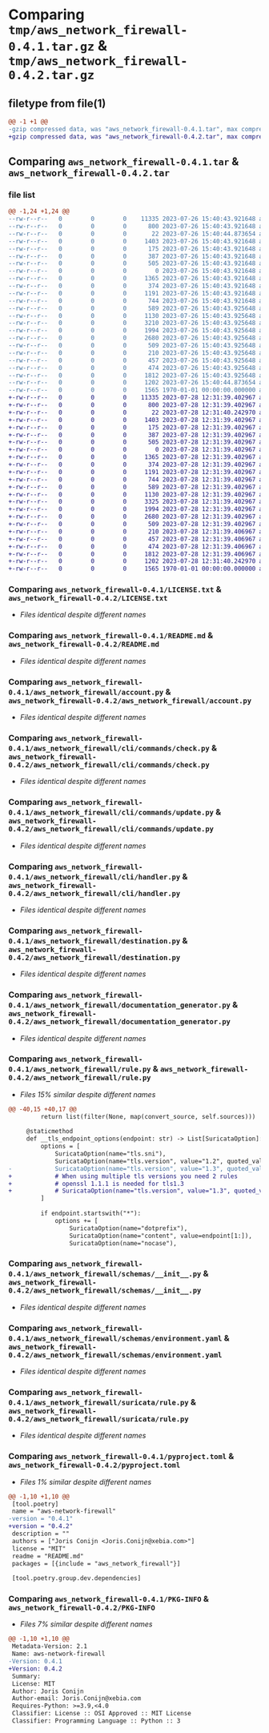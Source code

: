 # Comparing `tmp/aws_network_firewall-0.4.1.tar.gz` & `tmp/aws_network_firewall-0.4.2.tar.gz`

## filetype from file(1)

```diff
@@ -1 +1 @@
-gzip compressed data, was "aws_network_firewall-0.4.1.tar", max compression
+gzip compressed data, was "aws_network_firewall-0.4.2.tar", max compression
```

## Comparing `aws_network_firewall-0.4.1.tar` & `aws_network_firewall-0.4.2.tar`

### file list

```diff
@@ -1,24 +1,24 @@
--rw-r--r--   0        0        0    11335 2023-07-26 15:40:43.921648 aws_network_firewall-0.4.1/LICENSE.txt
--rw-r--r--   0        0        0      800 2023-07-26 15:40:43.921648 aws_network_firewall-0.4.1/README.md
--rw-r--r--   0        0        0       22 2023-07-26 15:40:44.873654 aws_network_firewall-0.4.1/aws_network_firewall/__init__.py
--rw-r--r--   0        0        0     1403 2023-07-26 15:40:43.921648 aws_network_firewall-0.4.1/aws_network_firewall/account.py
--rw-r--r--   0        0        0      175 2023-07-26 15:40:43.921648 aws_network_firewall-0.4.1/aws_network_firewall/cidr_range.py
--rw-r--r--   0        0        0      387 2023-07-26 15:40:43.921648 aws_network_firewall-0.4.1/aws_network_firewall/cidr_ranges.py
--rw-r--r--   0        0        0      505 2023-07-26 15:40:43.921648 aws_network_firewall-0.4.1/aws_network_firewall/cli/__init__.py
--rw-r--r--   0        0        0        0 2023-07-26 15:40:43.921648 aws_network_firewall-0.4.1/aws_network_firewall/cli/commands/__init__.py
--rw-r--r--   0        0        0     1365 2023-07-26 15:40:43.921648 aws_network_firewall-0.4.1/aws_network_firewall/cli/commands/check.py
--rw-r--r--   0        0        0      374 2023-07-26 15:40:43.921648 aws_network_firewall-0.4.1/aws_network_firewall/cli/commands/docs.py
--rw-r--r--   0        0        0     1191 2023-07-26 15:40:43.921648 aws_network_firewall-0.4.1/aws_network_firewall/cli/commands/update.py
--rw-r--r--   0        0        0      744 2023-07-26 15:40:43.921648 aws_network_firewall-0.4.1/aws_network_firewall/cli/handler.py
--rw-r--r--   0        0        0      589 2023-07-26 15:40:43.925648 aws_network_firewall-0.4.1/aws_network_firewall/destination.py
--rw-r--r--   0        0        0     1130 2023-07-26 15:40:43.925648 aws_network_firewall-0.4.1/aws_network_firewall/documentation_generator.py
--rw-r--r--   0        0        0     3210 2023-07-26 15:40:43.925648 aws_network_firewall-0.4.1/aws_network_firewall/rule.py
--rw-r--r--   0        0        0     1994 2023-07-26 15:40:43.925648 aws_network_firewall-0.4.1/aws_network_firewall/schemas/__init__.py
--rw-r--r--   0        0        0     2680 2023-07-26 15:40:43.925648 aws_network_firewall-0.4.1/aws_network_firewall/schemas/environment.yaml
--rw-r--r--   0        0        0      509 2023-07-26 15:40:43.925648 aws_network_firewall-0.4.1/aws_network_firewall/source.py
--rw-r--r--   0        0        0      210 2023-07-26 15:40:43.925648 aws_network_firewall-0.4.1/aws_network_firewall/suricata/__init__.py
--rw-r--r--   0        0        0      457 2023-07-26 15:40:43.925648 aws_network_firewall-0.4.1/aws_network_firewall/suricata/host.py
--rw-r--r--   0        0        0      474 2023-07-26 15:40:43.925648 aws_network_firewall-0.4.1/aws_network_firewall/suricata/option.py
--rw-r--r--   0        0        0     1812 2023-07-26 15:40:43.925648 aws_network_firewall-0.4.1/aws_network_firewall/suricata/rule.py
--rw-r--r--   0        0        0     1202 2023-07-26 15:40:44.873654 aws_network_firewall-0.4.1/pyproject.toml
--rw-r--r--   0        0        0     1565 1970-01-01 00:00:00.000000 aws_network_firewall-0.4.1/PKG-INFO
+-rw-r--r--   0        0        0    11335 2023-07-28 12:31:39.402967 aws_network_firewall-0.4.2/LICENSE.txt
+-rw-r--r--   0        0        0      800 2023-07-28 12:31:39.402967 aws_network_firewall-0.4.2/README.md
+-rw-r--r--   0        0        0       22 2023-07-28 12:31:40.242970 aws_network_firewall-0.4.2/aws_network_firewall/__init__.py
+-rw-r--r--   0        0        0     1403 2023-07-28 12:31:39.402967 aws_network_firewall-0.4.2/aws_network_firewall/account.py
+-rw-r--r--   0        0        0      175 2023-07-28 12:31:39.402967 aws_network_firewall-0.4.2/aws_network_firewall/cidr_range.py
+-rw-r--r--   0        0        0      387 2023-07-28 12:31:39.402967 aws_network_firewall-0.4.2/aws_network_firewall/cidr_ranges.py
+-rw-r--r--   0        0        0      505 2023-07-28 12:31:39.402967 aws_network_firewall-0.4.2/aws_network_firewall/cli/__init__.py
+-rw-r--r--   0        0        0        0 2023-07-28 12:31:39.402967 aws_network_firewall-0.4.2/aws_network_firewall/cli/commands/__init__.py
+-rw-r--r--   0        0        0     1365 2023-07-28 12:31:39.402967 aws_network_firewall-0.4.2/aws_network_firewall/cli/commands/check.py
+-rw-r--r--   0        0        0      374 2023-07-28 12:31:39.402967 aws_network_firewall-0.4.2/aws_network_firewall/cli/commands/docs.py
+-rw-r--r--   0        0        0     1191 2023-07-28 12:31:39.402967 aws_network_firewall-0.4.2/aws_network_firewall/cli/commands/update.py
+-rw-r--r--   0        0        0      744 2023-07-28 12:31:39.402967 aws_network_firewall-0.4.2/aws_network_firewall/cli/handler.py
+-rw-r--r--   0        0        0      589 2023-07-28 12:31:39.402967 aws_network_firewall-0.4.2/aws_network_firewall/destination.py
+-rw-r--r--   0        0        0     1130 2023-07-28 12:31:39.402967 aws_network_firewall-0.4.2/aws_network_firewall/documentation_generator.py
+-rw-r--r--   0        0        0     3325 2023-07-28 12:31:39.402967 aws_network_firewall-0.4.2/aws_network_firewall/rule.py
+-rw-r--r--   0        0        0     1994 2023-07-28 12:31:39.402967 aws_network_firewall-0.4.2/aws_network_firewall/schemas/__init__.py
+-rw-r--r--   0        0        0     2680 2023-07-28 12:31:39.402967 aws_network_firewall-0.4.2/aws_network_firewall/schemas/environment.yaml
+-rw-r--r--   0        0        0      509 2023-07-28 12:31:39.402967 aws_network_firewall-0.4.2/aws_network_firewall/source.py
+-rw-r--r--   0        0        0      210 2023-07-28 12:31:39.406967 aws_network_firewall-0.4.2/aws_network_firewall/suricata/__init__.py
+-rw-r--r--   0        0        0      457 2023-07-28 12:31:39.406967 aws_network_firewall-0.4.2/aws_network_firewall/suricata/host.py
+-rw-r--r--   0        0        0      474 2023-07-28 12:31:39.406967 aws_network_firewall-0.4.2/aws_network_firewall/suricata/option.py
+-rw-r--r--   0        0        0     1812 2023-07-28 12:31:39.406967 aws_network_firewall-0.4.2/aws_network_firewall/suricata/rule.py
+-rw-r--r--   0        0        0     1202 2023-07-28 12:31:40.242970 aws_network_firewall-0.4.2/pyproject.toml
+-rw-r--r--   0        0        0     1565 1970-01-01 00:00:00.000000 aws_network_firewall-0.4.2/PKG-INFO
```

### Comparing `aws_network_firewall-0.4.1/LICENSE.txt` & `aws_network_firewall-0.4.2/LICENSE.txt`

 * *Files identical despite different names*

### Comparing `aws_network_firewall-0.4.1/README.md` & `aws_network_firewall-0.4.2/README.md`

 * *Files identical despite different names*

### Comparing `aws_network_firewall-0.4.1/aws_network_firewall/account.py` & `aws_network_firewall-0.4.2/aws_network_firewall/account.py`

 * *Files identical despite different names*

### Comparing `aws_network_firewall-0.4.1/aws_network_firewall/cli/commands/check.py` & `aws_network_firewall-0.4.2/aws_network_firewall/cli/commands/check.py`

 * *Files identical despite different names*

### Comparing `aws_network_firewall-0.4.1/aws_network_firewall/cli/commands/update.py` & `aws_network_firewall-0.4.2/aws_network_firewall/cli/commands/update.py`

 * *Files identical despite different names*

### Comparing `aws_network_firewall-0.4.1/aws_network_firewall/cli/handler.py` & `aws_network_firewall-0.4.2/aws_network_firewall/cli/handler.py`

 * *Files identical despite different names*

### Comparing `aws_network_firewall-0.4.1/aws_network_firewall/destination.py` & `aws_network_firewall-0.4.2/aws_network_firewall/destination.py`

 * *Files identical despite different names*

### Comparing `aws_network_firewall-0.4.1/aws_network_firewall/documentation_generator.py` & `aws_network_firewall-0.4.2/aws_network_firewall/documentation_generator.py`

 * *Files identical despite different names*

### Comparing `aws_network_firewall-0.4.1/aws_network_firewall/rule.py` & `aws_network_firewall-0.4.2/aws_network_firewall/rule.py`

 * *Files 15% similar despite different names*

```diff
@@ -40,15 +40,17 @@
         return list(filter(None, map(convert_source, self.sources)))
 
     @staticmethod
     def __tls_endpoint_options(endpoint: str) -> List[SuricataOption]:
         options = [
             SuricataOption(name="tls.sni"),
             SuricataOption(name="tls.version", value="1.2", quoted_value=False),
-            SuricataOption(name="tls.version", value="1.3", quoted_value=False),
+            # When using multiple tls versions you need 2 rules
+            # openssl 1.1.1 is needed for tls1.3
+            # SuricataOption(name="tls.version", value="1.3", quoted_value=False),
         ]
 
         if endpoint.startswith("*"):
             options += [
                 SuricataOption(name="dotprefix"),
                 SuricataOption(name="content", value=endpoint[1:]),
                 SuricataOption(name="nocase"),
```

### Comparing `aws_network_firewall-0.4.1/aws_network_firewall/schemas/__init__.py` & `aws_network_firewall-0.4.2/aws_network_firewall/schemas/__init__.py`

 * *Files identical despite different names*

### Comparing `aws_network_firewall-0.4.1/aws_network_firewall/schemas/environment.yaml` & `aws_network_firewall-0.4.2/aws_network_firewall/schemas/environment.yaml`

 * *Files identical despite different names*

### Comparing `aws_network_firewall-0.4.1/aws_network_firewall/suricata/rule.py` & `aws_network_firewall-0.4.2/aws_network_firewall/suricata/rule.py`

 * *Files identical despite different names*

### Comparing `aws_network_firewall-0.4.1/pyproject.toml` & `aws_network_firewall-0.4.2/pyproject.toml`

 * *Files 1% similar despite different names*

```diff
@@ -1,10 +1,10 @@
 [tool.poetry]
 name = "aws-network-firewall"
-version = "0.4.1"
+version = "0.4.2"
 description = ""
 authors = ["Joris Conijn <Joris.Conijn@xebia.com>"]
 license = "MIT"
 readme = "README.md"
 packages = [{include = "aws_network_firewall"}]
 
 [tool.poetry.group.dev.dependencies]
```

### Comparing `aws_network_firewall-0.4.1/PKG-INFO` & `aws_network_firewall-0.4.2/PKG-INFO`

 * *Files 7% similar despite different names*

```diff
@@ -1,10 +1,10 @@
 Metadata-Version: 2.1
 Name: aws-network-firewall
-Version: 0.4.1
+Version: 0.4.2
 Summary: 
 License: MIT
 Author: Joris Conijn
 Author-email: Joris.Conijn@xebia.com
 Requires-Python: >=3.9,<4.0
 Classifier: License :: OSI Approved :: MIT License
 Classifier: Programming Language :: Python :: 3
```

